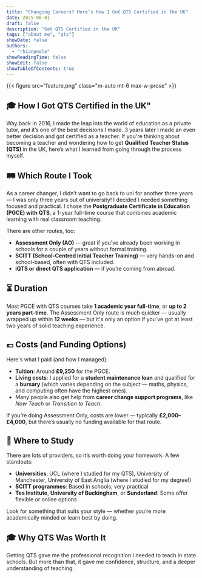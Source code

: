 ```yaml
---
title: "Changing Careers? Here’s How I Got QTS Certified in the UK"
date: 2025-08-01
draft: false
description: "Get QTS Certified in the UK"
tags: ["about me", "qts"]
showDate: false
authors:
  - "rhianpoole"
showReadingTime: false
showEdit: false
showTableOfContents: true
---
```


{{< figure src="feature.png" class="m-auto mt-6 max-w-prose" >}}

## 🎓 How I Got QTS Certified in the UK"

Way back in 2016, I made the leap into the world of education as a private tutor, and it’s one of the best decisions I made. 3 years later I made an even better decision and got certified as a teacher. If you're thinking about becoming a teacher and wondering how to get **Qualified Teacher Status (QTS)** in the UK, here’s what I learned from going through the process myself.

## 🛤️ Which Route I Took

As a career changer, I didn’t want to go back to uni for another three years — I was only three years out of university! I decided I needed something focused and practical. I chose the **Postgraduate Certificate in Education (PGCE) with QTS**, a 1-year full-time course that combines academic learning with real classroom teaching.

There are other routes, too:

- **Assessment Only (AO)** — great if you’ve already been working in schools for a couple of years without formal training.
- **SCITT (School-Centred Initial Teacher Training)** — very hands-on and school-based, often with QTS included.
- **iQTS or direct QTS application** — if you’re coming from abroad.

## ⏳ Duration

Most PGCE with QTS courses take **1 academic year full-time**, or **up to 2 years part-time**. The Assessment Only route is much quicker — usually wrapped up within **12 weeks** — but it's only an option if you’ve got at least two years of solid teaching experience.

## 💷 Costs (and Funding Options)

Here's what I paid (and how I managed):

- **Tuition**: Around **£9,250** for the PGCE.
- **Living costs**: I applied for a **student maintenance loan** and qualified for a **bursary** (which varies depending on the subject — maths, physics, and computing often have the highest ones).
- Many people also get help from **career change support programs**, like *Now Teach* or *Transition to Teach*.

If you’re doing Assessment Only, costs are lower — typically **£2,000–£4,000**, but there’s usually no funding available for that route.

## 📍 Where to Study

There are lots of providers, so it’s worth doing your homework. A few standouts:

- **Universities**: UCL (where I studied for my QTS), University of Manchester, University of East Anglia (where I studied for my degree!)
- **SCITT programmes**: Based in schools, very practical
- **Tes Institute**, **University of Buckingham**, or **Sunderland**: Some offer flexible or online options


Look for something that suits your style — whether you’re more academically minded or learn best by doing.

## 🎓 Why QTS Was Worth It

Getting QTS gave me the professional recognition I needed to teach in state schools. But more than that, it gave me confidence, structure, and a deeper understanding of teaching.

